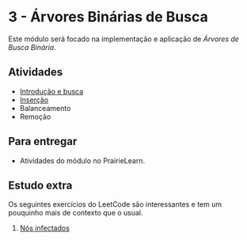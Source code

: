 # 3 - Árvores Binárias de Busca

Este módulo será focado na implementação e aplicação de *Árvores de Busca Binária*. 
## Atividades

- [Introdução e busca](intro/index.md)
- [Inserção](insert/index.md)
- Balanceamento
- Remoção

## Para entregar

- Atividades do módulo no PrairieLearn.

## Estudo extra

Os seguintes exercícios do LeetCode são interessantes e tem um pouquinho mais de contexto que o usual.

1. [Nós infectados](https://leetcode.com/problems/amount-of-time-for-binary-tree-to-be-infected/)
